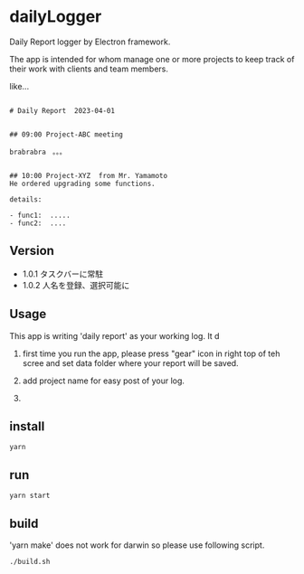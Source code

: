 # dailyLogger

Daily Report logger by Electron framework.

The app is intended for whom manage one or more projects to keep track of their work with clients and team members.

like...

```

# Daily Report  2023-04-01


## 09:00 Project-ABC meeting

brabrabra　。。。


## 10:00 Project-XYZ  from Mr. Yamamoto
He ordered upgrading some functions.

details:

- func1:  .....
- func2:  ....

```

## Version

- 1.0.1 タスクバーに常駐
- 1.0.2 人名を登録、選択可能に


## Usage

This app is writing 'daily report' as your working log.
It d


1. first time you run the app, please press "gear" icon in right top of teh scree and set data folder where your report will be saved.

2. add project name for easy post of your log.

3. 


## install

```
yarn
```

## run

```
yarn start
```

## build

'yarn make' does not work for darwin so please use following script.

```
./build.sh
```





